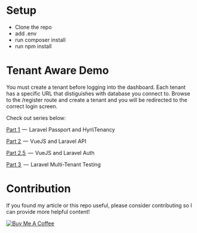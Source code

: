 # Setup
- Clone the repo
- add .env
- run composer install
- run npm install

# Tenant Aware Demo
You must create a tenant before logging into the dashboard. Each tenant has a specific URL that distiguishes with database you connect to. Browse to the /register route and create a tenant and you will be redirected to the correct login screen.

Check out series below:

<a href="https://medium.com/@sadnub/hyn-tenancy-5-2-and-laravel-passport-a0d11c5a08eb" target="_blank">Part 1 </a> —  Laravel Passport and Hyn\Tenancy

<a href="https://medium.com/@sadnub/vuejs-and-laravel-api-part-2-711c4986281c" target="_blank">Part 2 </a> —  VueJS and Laravel API

<a href="https://medium.com/@sadnub/vuejs-and-laravel-auth-part-2-5-d7c9d0263226" target="_blank">Part 2.5 </a>  —  VueJS and Laravel Auth

<a href="https://medium.com/@sadnub/laravel-multi-tenant-testing-part-3-a37901054ec6" target="_blank">Part 3 </a>  —  Laravel Multi-Tenant Testing

# Contribution
If you found my article or this repo useful, please consider contributing so I can provide more helpful content!

<a href="https://www.buymeacoffee.com/joshk" target="_blank"><img src="https://www.buymeacoffee.com/assets/img/custom_images/orange_img.png" alt="Buy Me A Coffee" style="height: auto !important;width: auto !important;" ></a>
